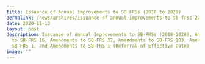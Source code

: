 ```yaml
---
title: Issuance of Annual Improvements to SB FRSs (2018 to 2020)
permalink: /news/archives/issuance-of-annual-improvements-to-sb-frss-2018-2020/
date: 2020-11-13
layout: post
description: Issuance of Annual Improvements to SB-FRSs (2018-2020), Amendments
  to SB-FRS 16, Amendments to SB-FRS 37, Amendments to SB-FRS 103, Amendments to
  SB-FRS 1, and Amendments to SB-FRS 1 (Deferral of Effective Date)
image: ""
---
```

